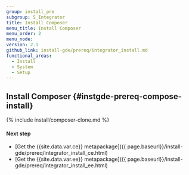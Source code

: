 ```yaml
---
group: install_pre
subgroup: S_Integrator
title: Install Composer
menu_title: Install Composer
menu_order: 2
menu_node:
version: 2.1
github_link: install-gde/prereq/integrator_install.md
functional_areas:
  - Install
  - System
  - Setup
---
```


## Install Composer {#instgde-prereq-compose-install}

{% include install/composer-clone.md %}

#### Next step
*	[Get the {{site.data.var.ce}} metapackage]({{ page.baseurl}}/install-gde/prereq/integrator_install_ce.html)
*	[Get the {{site.data.var.ee}} metapackage]({{ page.baseurl}}/install-gde/prereq/integrator_install_ee.html)